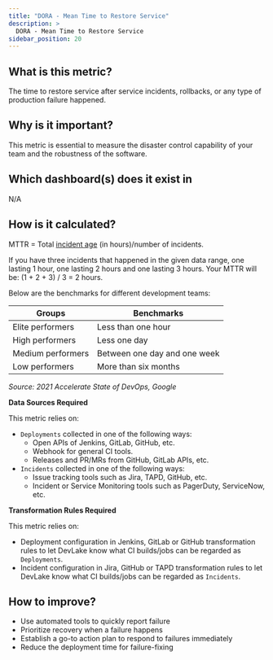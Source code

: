 ```yaml
---
title: "DORA - Mean Time to Restore Service"
description: >
  DORA - Mean Time to Restore Service
sidebar_position: 20
---
```


## What is this metric? 
The time to restore service after service incidents, rollbacks, or any type of production failure happened.

## Why is it important?
This metric is essential to measure the disaster control capability of your team and the robustness of the software.

## Which dashboard(s) does it exist in
N/A


## How is it calculated?
MTTR = Total [incident age](./IncidentAge.md) (in hours)/number of incidents.

If you have three incidents that happened in the given data range, one lasting 1 hour, one lasting 2 hours and one lasting 3 hours. Your MTTR will be: (1 + 2 + 3) / 3 = 2 hours.

Below are the benchmarks for different development teams:

| Groups           | Benchmarks                           |
| -----------------| -------------------------------------|
| Elite performers | Less than one hour                   |
| High performers  | Less one day                         |
| Medium performers| Between one day and one week         |
| Low performers   | More than six months                 |

<p><i>Source: 2021 Accelerate State of DevOps, Google</i></p>

<b>Data Sources Required</b>

This metric relies on:
- `Deployments` collected in one of the following ways:
  - Open APIs of Jenkins, GitLab, GitHub, etc.
  - Webhook for general CI tools.
  - Releases and PR/MRs from GitHub, GitLab APIs, etc.
- `Incidents` collected in one of the following ways:
  - Issue tracking tools such as Jira, TAPD, GitHub, etc.
  - Incident or Service Monitoring tools such as PagerDuty, ServiceNow, etc.

<b>Transformation Rules Required</b>

This metric relies on:
- Deployment configuration in Jenkins, GitLab or GitHub transformation rules to let DevLake know what CI builds/jobs can be regarded as `Deployments`.
- Incident configuration in Jira, GitHub or TAPD transformation rules to let DevLake know what CI builds/jobs can be regarded as `Incidents`.

## How to improve?
- Use automated tools to quickly report failure
- Prioritize recovery when a failure happens
- Establish a go-to action plan to respond to failures immediately
- Reduce the deployment time for failure-fixing
